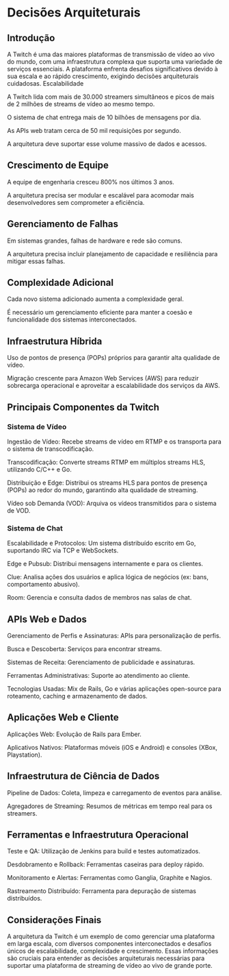 

# Decisões Arquiteturais

## Introdução

A Twitch é uma das maiores plataformas de transmissão de vídeo ao vivo do mundo, com uma infraestrutura complexa que suporta uma variedade de serviços essenciais. A plataforma enfrenta desafios significativos devido à sua escala e ao rápido crescimento, exigindo decisões arquiteturais cuidadosas.
Escalabilidade

 A Twitch lida com mais de 30.000 streamers simultâneos e picos de mais de 2 milhões de streams de vídeo ao mesmo tempo.

 O sistema de chat entrega mais de 10 bilhões de mensagens por dia.

 As APIs web tratam cerca de 50 mil requisições por segundo.

 A arquitetura deve suportar esse volume massivo de dados e acessos.

## Crescimento de Equipe

A equipe de engenharia cresceu 800% nos últimos 3 anos.

A arquitetura precisa ser modular e escalável para acomodar mais desenvolvedores sem comprometer a eficiência.

## Gerenciamento de Falhas

Em sistemas grandes, falhas de hardware e rede são comuns.

A arquitetura precisa incluir planejamento de capacidade e resiliência para mitigar essas falhas.

## Complexidade Adicional

Cada novo sistema adicionado aumenta a complexidade geral.

É necessário um gerenciamento eficiente para manter a coesão e funcionalidade dos sistemas interconectados.

## Infraestrutura Híbrida

Uso de pontos de presença (POPs) próprios para garantir alta qualidade de vídeo.

Migração crescente para Amazon Web Services (AWS) para reduzir sobrecarga operacional e aproveitar a escalabilidade dos serviços da AWS.

## Principais Componentes da Twitch

### Sistema de Vídeo

Ingestão de Vídeo: Recebe streams de vídeo em RTMP e os transporta para o sistema de transcodificação.

Transcodificação: Converte streams RTMP em múltiplos streams HLS, utilizando C/C++ e Go.

Distribuição e Edge: Distribui os streams HLS para pontos de presença (POPs) ao redor do mundo, garantindo alta qualidade de streaming.

Vídeo sob Demanda (VOD): Arquiva os vídeos transmitidos para o sistema de VOD.

### Sistema de Chat

Escalabilidade e Protocolos: Um sistema distribuído escrito em Go, suportando IRC via TCP e WebSockets.

Edge e Pubsub: Distribui mensagens internamente e para os clientes.

Clue: Analisa ações dos usuários e aplica lógica de negócios (ex: bans, comportamento abusivo).

Room: Gerencia e consulta dados de membros nas salas de chat.

## APIs Web e Dados

Gerenciamento de Perfis e Assinaturas: APIs para personalização de perfis.

Busca e Descoberta: Serviços para encontrar streams.

Sistemas de Receita: Gerenciamento de publicidade e assinaturas.

Ferramentas Administrativas: Suporte ao atendimento ao cliente.

Tecnologias Usadas: Mix de Rails, Go e várias aplicações open-source para roteamento, caching e armazenamento de dados.

## Aplicações Web e Cliente

Aplicações Web: Evolução de Rails para Ember.

Aplicativos Nativos: Plataformas móveis (iOS e Android) e consoles (XBox, Playstation).

## Infraestrutura de Ciência de Dados

Pipeline de Dados: Coleta, limpeza e carregamento de eventos para análise.

Agregadores de Streaming: Resumos de métricas em tempo real para os streamers.

## Ferramentas e Infraestrutura Operacional

Teste e QA: Utilização de Jenkins para build e testes automatizados.

Desdobramento e Rollback: Ferramentas caseiras para deploy rápido.

Monitoramento e Alertas: Ferramentas como Ganglia, Graphite e Nagios.

Rastreamento Distribuído: Ferramenta para depuração de sistemas distribuídos.

## Considerações Finais

A arquitetura da Twitch é um exemplo de como gerenciar uma plataforma em larga escala, com diversos componentes interconectados e desafios únicos de escalabilidade, complexidade e crescimento. Essas informações são cruciais para entender as decisões arquiteturais necessárias para suportar uma plataforma de streaming de vídeo ao vivo de grande porte.





